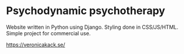 # Psychodynamic psychotherapy

Website written in Python using Django. Styling done in CSS/JS/HTML. Simple project for commercial use.

https://veronicakack.se/
